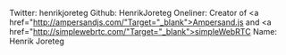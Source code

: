 Twitter: henrikjoreteg
Github: HenrikJoreteg
Oneliner: Creator of <a href="http://ampersandjs.com/"Target="_blank">Ampersand.js</a> and <a href="http://simplewebrtc.com/"Target="_blank">simpleWebRTC</a>
Name: Henrik Joreteg